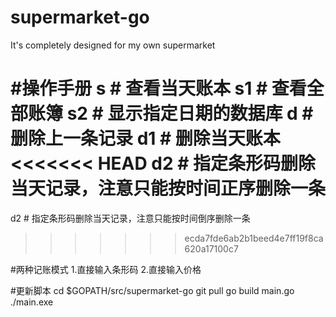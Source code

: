 ﻿# supermarket-go
It's completely designed for my own supermarket

#操作手册
s               # 查看当天账本
s1              # 查看全部账簿
s2              # 显示指定日期的数据库
d               # 删除上一条记录
d1              # 删除当天账本
<<<<<<< HEAD
d2              # 指定条形码删除当天记录，注意只能按时间正序删除一条
=======
d2              # 指定条形码删除当天记录，注意只能按时间倒序删除一条
>>>>>>> ecda7fde6ab2b1beed4e7ff19f8ca620a17100c7

#两种记账模式
1.直接输入条形码 
2.直接输入价格


#更新脚本
cd $GOPATH/src/supermarket-go
git pull
go build main.go
./main.exe